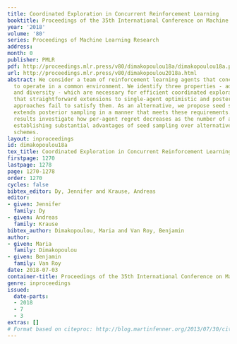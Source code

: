 ```yaml
---
title: Coordinated Exploration in Concurrent Reinforcement Learning
booktitle: Proceedings of the 35th International Conference on Machine Learning
year: '2018'
volume: '80'
series: Proceedings of Machine Learning Research
address: 
month: 0
publisher: PMLR
pdf: http://proceedings.mlr.press/v80/dimakopoulou18a/dimakopoulou18a.pdf
url: http://proceedings.mlr.press/v80/dimakopoulou2018a.html
abstract: We consider a team of reinforcement learning agents that concurrently learn
  to operate in a common environment. We identify three properties - adaptivity, commitment,
  and diversity - which are necessary for efficient coordinated exploration and demonstrate
  that straightforward extensions to single-agent optimistic and posterior sampling
  approaches fail to satisfy them. As an alternative, we propose seed sampling, which
  extends posterior sampling in a manner that meets these requirements. Simulation
  results investigate how per-agent regret decreases as the number of agents grows,
  establishing substantial advantages of seed sampling over alternative exploration
  schemes.
layout: inproceedings
id: dimakopoulou18a
tex_title: Coordinated Exploration in Concurrent Reinforcement Learning
firstpage: 1270
lastpage: 1278
page: 1270-1278
order: 1270
cycles: false
bibtex_editor: Dy, Jennifer and Krause, Andreas
editor:
- given: Jennifer
  family: Dy
- given: Andreas
  family: Krause
bibtex_author: Dimakopoulou, Maria and Van Roy, Benjamin
author:
- given: Maria
  family: Dimakopoulou
- given: Benjamin
  family: Van Roy
date: 2018-07-03
container-title: Proceedings of the 35th International Conference on Machine Learning
genre: inproceedings
issued:
  date-parts:
  - 2018
  - 7
  - 3
extras: []
# Format based on citeproc: http://blog.martinfenner.org/2013/07/30/citeproc-yaml-for-bibliographies/
---
```

